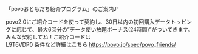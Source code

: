 「povoおともだち紹介プログラム」のご案内♪

povo2.0にご紹介コードを使って契約し、30日以内の初回購入データトッピングに応じて、最大6回分の”データ使い放題ボーナス(24時間)”がついてきます。みんな契約してね！ご紹介コードは  
L9T6VDP0 条件など詳細はこちら https://povo.jp/spec/povo_friends/